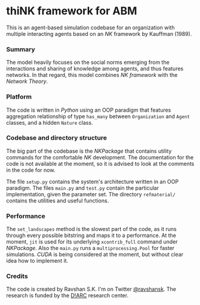 # thiNK framework for ABM

This is an agent-based simulation codebase for an organization with multiple interacting agents based on an _NK_ framework by Kauffman (1989).

### Summary
The model heavily focuses on the social norms emerging from the interactions and sharing of knowledge among agents, and thus features networks. In that regard, this model combines _NK framework_ with the _Network Theory_.

### Platform
The code is written in _Python_ using an OOP paradigm that features aggregation relationship of type `has_many` between `Organization` and `Agent` classes, and a hidden `Nature` class.

### Codebase and directory structure
The big part of the codebase is the _NKPackage_ that contains utility commands for the comfortable _NK_ development. The documentation for the code is not available at the moment, so it is advised to look at the comments in the code for now.

The file `setup.py` contains the system's architecture written in an OOP paradigm. The files `main.py` and `test.py` contain the particular implementation, given the parameter set. The directory `refmaterial/` contains the utilities and useful functions.

### Performance
The `set_landscapes` method is the slowest part of the code, as it runs through every possible bitstring and maps it to a performance. At the moment, `jit` is used for its underlying `xcontrib_full` command under _NKPackage_. Also the `main.py` runs a `multiprocessing.Pool` for faster simulations. _CUDA_ is being considered at the moment, but without clear idea how to implement it.

### Credits
The code is created by Ravshan S.K. I'm on Twitter [@ravshansk](https://twitter.com/ravshansk). The research is funded by the [D!ARC](https://www.aau.at/digital-age-research-center/decide/) research center. 
